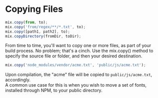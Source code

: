 # Copying Files

```js
mix.copy(from, to);
mix.copy('from/regex/**/*.txt', to);
mix.copy([path1, path2], to);
mix.copyDirectory(fromDir, toDir);
```

From time to time, you'll want to copy one or more files, as part of your build process. No problem; that's a cinch. Use the mix.copy\(\) method to specify the source file or folder, and then your desired destination.

```js
mix.copy('node_modules/vendor/acme.txt', 'public/js/acme.txt');
```

Upon compilation, the "acme" file will be copied to `public/js/acme.txt`, accordingly.  
A common use case for this is when you wish to move a set of fonts, installed through NPM, to your public directory.

